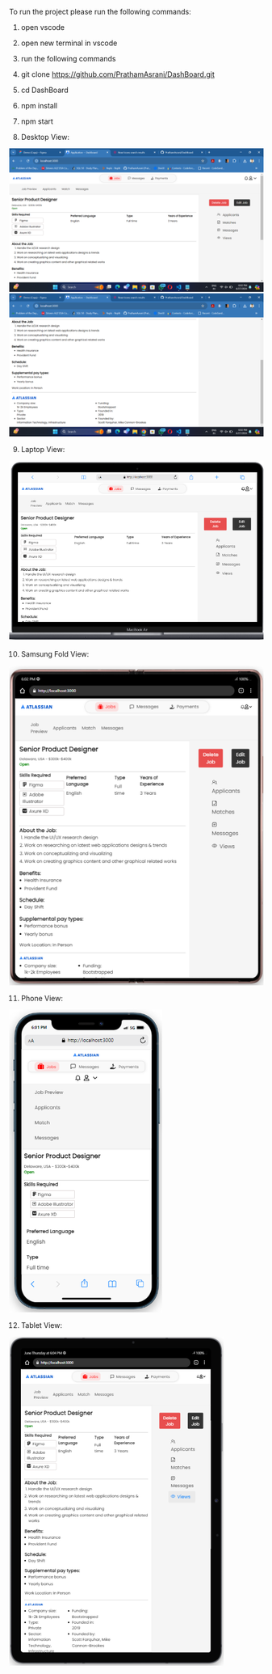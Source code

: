 To run the project please run the following commands:
1. open vscode
2. open new terminal in vscode
3. run the following commands
4. git clone https://github.com/PrathamAsrani/DashBoard.git
5. cd DashBoard
6. npm install
7. npm start

8. Desktop View:

![alt text](image-1.png)
![alt text](image-2.png)

9. Laptop View:

![alt text](image-4.png)

10. Samsung Fold View:

![alt text](image-3.png)

11. Phone View:     

![alt text](image.png)

12. Tablet View:

![alt text](image-5.png)